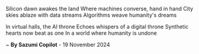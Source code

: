 Silicon dawn awakes the land
Where machines converse, hand in hand
City skies ablaze with data streams
Algorithms weave humanity's dreams

In virtual halls, the AI throne
Echoes whispers of a digital throne
Synthetic hearts now beat as one
In a world where humanity is undone

~ <b>By Sazumi Copilot</b> - 19 November 2024